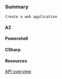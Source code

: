 ### Summary
    Create a web application
#### AZ  

#### Powershell  

#### CSharp  


#### Resources
[API overview](https://azure.microsoft.com/en-us/services/app-service/api/)

